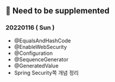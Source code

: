 ## 📌 Need to be supplemented

### 20220116 ( Sun )

- @EqualsAndHashCode
- @EnableWebSecurity
- @Configuration
- @SequenceGenerator
- @GeneratedValue
- Spring Security쪽 개념 정리
